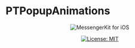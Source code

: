 # PTPopupAnimations
<p align="center">
<img src="readme-resources/Banner.png" style="max-height: 61px;" alt="MessengerKit for iOS">
</p>

<p align="center">
<a href="https://opensource.org/licenses/MIT">
<img src="https://img.shields.io/badge/License-MIT-yellow.svg" alt="License: MIT">
</a>
</p>
